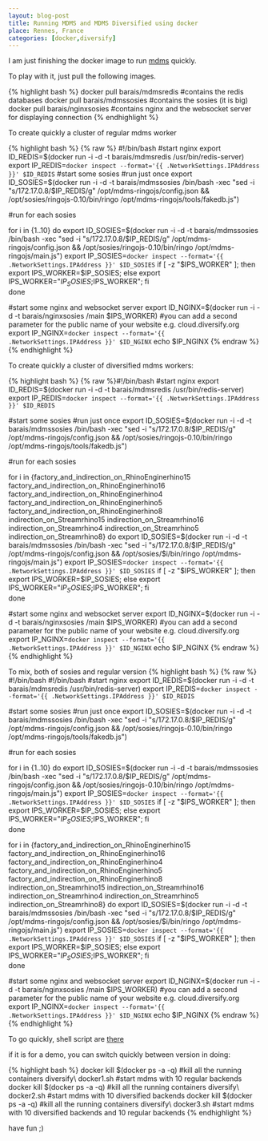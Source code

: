 ```yaml
---
layout: blog-post
title: Running MDMS and MDMS Diversified using docker
place: Rennes, France
categories: [docker,diversify]
---
```

I am just finishing the docker image to run [mdms](https://github.com/maxleiko/mdms-ringojs) quickly. 

To play with it, just pull the following images. 

{% highlight bash %}
docker pull barais/mdmsredis #contains the redis databases
docker pull barais/mdmssosies #contains the sosies (it is big)
docker pull barais/nginxsosies #contains nginx and the websocket server for displaying connection
{% endhighlight %}

To create quickly a cluster of regular mdms worker 

{% highlight bash %}
{% raw  %}
#!/bin/bash
#start nginx
export ID_REDIS=$(docker  run -i -d -t barais/mdmsredis /usr/bin/redis-server)
export IP_REDIS=`docker inspect --format='{{ .NetworkSettings.IPAddress }}' $ID_REDIS` 
#start some sosies
#run just once
export ID_SOSIES=$(docker  run -i -d -t barais/mdmssosies /bin/bash -xec "sed -i "s/172.17.0.8/$IP_REDIS/g" /opt/mdms-ringojs/config.json && /opt/sosies/ringojs-0.10/bin/ringo /opt/mdms-ringojs/tools/fakedb.js")

#run for each sosies

for i in {1..10}
do
	export ID_SOSIES=$(docker  run -i -d -t barais/mdmssosies /bin/bash -xec "sed -i "s/172.17.0.8/$IP_REDIS/g" /opt/mdms-ringojs/config.json && /opt/sosies/ringojs-0.10/bin/ringo /opt/mdms-ringojs/main.js")
	export IP_SOSIES=`docker inspect --format='{{ .NetworkSettings.IPAddress }}' $ID_SOSIES`
	if [ -z "$IPS_WORKER" ]; then export IPS_WORKER=$IP_SOSIES; else export IPS_WORKER="$IP_SOSIES;$IPS_WORKER"; fi  
done

#start some nginx and websocket server
export ID_NGINX=$(docker  run -i -d -t barais/nginxsosies /main $IPS_WORKER) #you can add a second parameter for the public name of your website e.g. cloud.diversify.org
export IP_NGINX=`docker inspect --format='{{ .NetworkSettings.IPAddress }}' $ID_NGINX`
echo $IP_NGINX
{% endraw  %}
{% endhighlight %}

To create quickly a cluster of diversified mdms workers:

<!--more-->


{% highlight bash %}
{% raw  %}#!/bin/bash
#start nginx
export ID_REDIS=$(docker  run -i -d -t barais/mdmsredis /usr/bin/redis-server)
export IP_REDIS=`docker inspect --format='{{ .NetworkSettings.IPAddress }}' $ID_REDIS`

#start some sosies
#run just once
export ID_SOSIES=$(docker  run -i -d -t barais/mdmssosies /bin/bash -xec "sed -i "s/172.17.0.8/$IP_REDIS/g" /opt/mdms-ringojs/config.json && /opt/sosies/ringojs-0.10/bin/ringo /opt/mdms-ringojs/tools/fakedb.js")

#run for each sosies

for i in {factory_and_indirection_on_RhinoEnginerhino15 factory_and_indirection_on_RhinoEnginerhino16 factory_and_indirection_on_RhinoEnginerhino4 factory_and_indirection_on_RhinoEnginerhino5 factory_and_indirection_on_RhinoEnginerhino8 indirection_on_Streamrhino15 indirection_on_Streamrhino16 indirection_on_Streamrhino4 indirection_on_Streamrhino5 indirection_on_Streamrhino8}
do
	export ID_SOSIES=$(docker  run -i -d -t barais/mdmssosies /bin/bash -xec "sed -i "s/172.17.0.8/$IP_REDIS/g" /opt/mdms-ringojs/config.json && /opt/sosies/$i/bin/ringo /opt/mdms-ringojs/main.js")
	export IP_SOSIES=`docker inspect --format='{{ .NetworkSettings.IPAddress }}' $ID_SOSIES`
	if [ -z "$IPS_WORKER" ]; then export IPS_WORKER=$IP_SOSIES; else export IPS_WORKER="$IP_SOSIES;$IPS_WORKER"; fi  
done

#start some nginx and websocket server
export ID_NGINX=$(docker  run -i -d -t barais/nginxsosies /main $IPS_WORKER) #you can add a second parameter for the public name of your website e.g. cloud.diversify.org
export IP_NGINX=`docker inspect --format='{{ .NetworkSettings.IPAddress }}' $ID_NGINX`
echo $IP_NGINX
{% endraw  %}
{% endhighlight %}

To mix, both of sosies and regular version
{% highlight bash %}
{% raw  %}
#!/bin/bash
#!/bin/bash
#start nginx
export ID_REDIS=$(docker  run -i -d -t barais/mdmsredis /usr/bin/redis-server)
export IP_REDIS=`docker inspect --format='{{ .NetworkSettings.IPAddress }}' $ID_REDIS`

#start some sosies
#run just once
export ID_SOSIES=$(docker  run -i -d -t barais/mdmssosies /bin/bash -xec "sed -i "s/172.17.0.8/$IP_REDIS/g" /opt/mdms-ringojs/config.json && /opt/sosies/ringojs-0.10/bin/ringo /opt/mdms-ringojs/tools/fakedb.js")

#run for each sosies

for i in {1..10}
do
	export ID_SOSIES=$(docker  run -i -d -t barais/mdmssosies /bin/bash -xec "sed -i "s/172.17.0.8/$IP_REDIS/g" /opt/mdms-ringojs/config.json && /opt/sosies/ringojs-0.10/bin/ringo /opt/mdms-ringojs/main.js")
	export IP_SOSIES=`docker inspect --format='{{ .NetworkSettings.IPAddress }}' $ID_SOSIES`
	if [ -z "$IPS_WORKER" ]; then export IPS_WORKER=$IP_SOSIES; else export IPS_WORKER="$IP_SOSIES;$IPS_WORKER"; fi  
done

for i in {factory_and_indirection_on_RhinoEnginerhino15 factory_and_indirection_on_RhinoEnginerhino16 factory_and_indirection_on_RhinoEnginerhino4 factory_and_indirection_on_RhinoEnginerhino5 factory_and_indirection_on_RhinoEnginerhino8 indirection_on_Streamrhino15 indirection_on_Streamrhino16 indirection_on_Streamrhino4 indirection_on_Streamrhino5 indirection_on_Streamrhino8}
do
	export ID_SOSIES=$(docker  run -i -d -t barais/mdmssosies /bin/bash -xec "sed -i "s/172.17.0.8/$IP_REDIS/g" /opt/mdms-ringojs/config.json && /opt/sosies/$i/bin/ringo /opt/mdms-ringojs/main.js")
	export IP_SOSIES=`docker inspect --format='{{ .NetworkSettings.IPAddress }}' $ID_SOSIES`
	if [ -z "$IPS_WORKER" ]; then export IPS_WORKER=$IP_SOSIES; else export IPS_WORKER="$IP_SOSIES;$IPS_WORKER"; fi  
done

#start some nginx and websocket server
export ID_NGINX=$(docker  run -i -d -t barais/nginxsosies /main $IPS_WORKER) #you can add a second parameter for the public name of your website e.g. cloud.diversify.org
export IP_NGINX=`docker inspect --format='{{ .NetworkSettings.IPAddress }}' $ID_NGINX`
echo $IP_NGINX
{% endraw  %}
{% endhighlight %}

To go quickly, shell script are [there](/docs/diversify/diversify.tar.gz)

if it is for a demo, you can switch quickly between version in doing:

{% highlight bash %}
docker kill $(docker ps -a -q) #kill all the running containers
diversify\ docker1.sh #start mdms with 10 regular backends
docker kill $(docker ps -a -q) #kill all the running containers
diversify\ docker2.sh #start mdms with 10 diversified backends
docker kill $(docker ps -a -q) #kill all the running containers
diversify\ docker3.sh #start mdms with 10 diversified backends and 10 regular backends
{% endhighlight %}



have fun ;)

